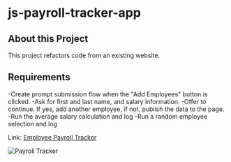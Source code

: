 # js-payroll-tracker-app

## About this Project
This project refactors code from an existing website.

## Requirements
-Create prompt submission flow when the "Add Employees" button is clicked. 
-Ask for first and last name, and salary information.
-Offer to continue. If yes, add another employee, if not, publish the data to the page.
-Run the average salary calculation and log 
-Run a random employee selection and log


Link: [Employee Payroll Tracker](https://kylezap.github.io/js-payroll-tracker-app/)


![Payroll Tracker](/assets/Screenshot%202024-03-24%20at%203.03.48 PM.png)

